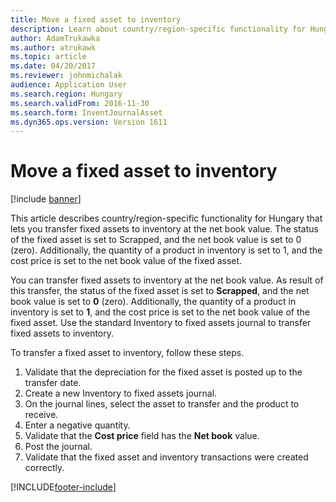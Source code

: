 ```yaml
---
title: Move a fixed asset to inventory
description: Learn about country/region-specific functionality for Hungary that lets you transfer fixed assets to inventory at the net book value.
author: AdamTrukawka
ms.author: atrukawk
ms.topic: article
ms.date: 04/20/2017
ms.reviewer: johnmichalak
audience: Application User
ms.search.region: Hungary
ms.search.validFrom: 2016-11-30
ms.search.form: InventJournalAsset
ms.dyn365.ops.version: Version 1611
---
```


# Move a fixed asset to inventory

[!include [banner](../../includes/banner.md)]

This article describes country/region-specific functionality for Hungary that lets you transfer fixed assets to inventory at the net book value. The status of the fixed asset is set to Scrapped, and the net book value is set to 0 (zero). Additionally, the quantity of a product in inventory is set to 1, and the cost price is set to the net book value of the fixed asset.

You can transfer fixed assets to inventory at the net book value. As result of this transfer, the status of the fixed asset is set to **Scrapped**, and the net book value is set to **0** (zero). Additionally, the quantity of a product in inventory is set to **1**, and the cost price is set to the net book value of the fixed asset. Use the standard Inventory to fixed assets journal to transfer fixed assets to inventory. 

To transfer a fixed asset to inventory, follow these steps.

1.  Validate that the depreciation for the fixed asset is posted up to the transfer date.
2.  Create a new Inventory to fixed assets journal.
3.  On the journal lines, select the asset to transfer and the product to receive.
4.  Enter a negative quantity.
5.  Validate that the **Cost price** field has the **Net book** value.
6.  Post the journal.
7.  Validate that the fixed asset and inventory transactions were created correctly.




[!INCLUDE[footer-include](../../../includes/footer-banner.md)]
